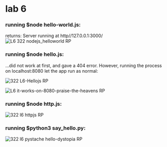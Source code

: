 # lab 6

### running $node hello-world.js:

returns: Server running at http//127.0.0.1:3000/  
![L6 322 nodejs_helloworld RP](https://user-images.githubusercontent.com/94722008/236591268-fc902048-3c8f-4414-a53a-efb46c25e442.jpg)  

### running $node hello.js:

...did not work at first, and gave a 404 error. However, running the process on localhost:8080 let the app run as normal:  

![322 L6-Hellojs RP](https://user-images.githubusercontent.com/94722008/236593019-67c0bf50-51f4-462a-900f-c6bb8a910271.jpg)  

![L6 it-works-on-8080-praise-the-heavens RP](https://user-images.githubusercontent.com/94722008/236593034-ec2ef558-0c84-4420-bb7f-5aa0fe5370d6.jpg)

### running $node http.js:

![322 l6 httpjs RP](https://user-images.githubusercontent.com/94722008/236593348-7ef91152-96a2-45e4-95d9-6cdded3be110.jpg)  

### running $python3 say_hello.py:  

![322 l6 pystache hello-dystopia RP](https://user-images.githubusercontent.com/94722008/236593814-2d8a2af6-d690-4b4f-bc3e-3ea66841275e.jpg)  

